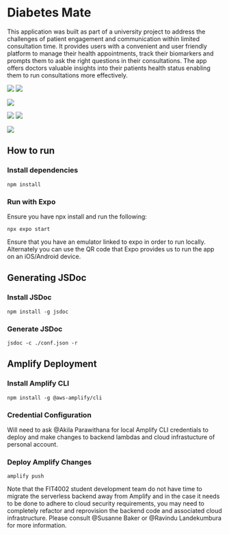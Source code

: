# Diabetes Mate

This application was built as part of a university project to address the challenges of patient engagement and communication within limited consultation time. It provides users with a convenient and user friendly platform to manage their health appointments, track their biomarkers and prompts them to ask the right questions in their consultations. The app offers doctors valuable insights into their patients health status enabling them to run consultations more effectively.

![](/Onboarding.png)
![](/Biomarkers-Graph.png)

![](/Appointment-Questions.png)

![](/Appointment-Record-Data.png)
![](/Education-Resources.png)

![](/System-Architecture.png)

## How to run

### Install dependencies

```
npm install
```

### Run with Expo

Ensure you have npx install and run the following:

```
npx expo start
```

Ensure that you have an emulator linked to expo in order to run locally. Alternately you can use the QR code that Expo provides us to run the app on an iOS/Android device.

## Generating JSDoc

### Install JSDoc

```
npm install -g jsdoc
```

### Generate JSDoc

```
jsdoc -c ./conf.json -r
```

## Amplify Deployment

### Install Amplify CLI

```
npm install -g @aws-amplify/cli
```

### Credential Configuration

Will need to ask @Akila Parawithana for local Amplify CLI credentials to deploy and make changes to backend lambdas and cloud infrastucture of personal account.

### Deploy Amplify Changes

```
amplify push
```

Note that the FIT4002 student development team do not have time to migrate the serverless backend away from Amplify and in the case it needs to be done to adhere to cloud security requirements, you may need to completely refactor and reprovision the backend code and associated cloud infrastructure. Please consult @Susanne Baker or @Ravindu Landekumbura for more information.
